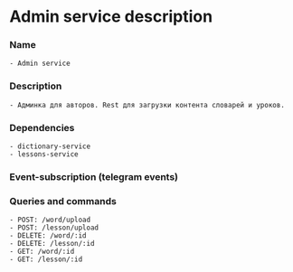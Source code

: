 # Admin service description

### Name
    - Admin service
### Description
    - Админка для авторов. Rest для загрузки контента словарей и уроков.
### Dependencies
    - dictionary-service
    - lessons-service
### Event-subscription (telegram events)
### Queries and commands
    - POST: /word/upload
    - POST: /lesson/upload
    - DELETE: /word/:id 
    - DELETE: /lesson/:id 
    - GET: /word/:id 
    - GET: /lesson/:id 
